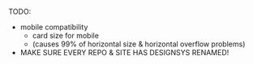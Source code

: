 TODO:
 - mobile compatibility
    - card size for mobile
     - (causes 99% of horizontal size & horizontal overflow problems)
 - MAKE SURE EVERY REPO & SITE HAS DESIGNSYS RENAMED!
